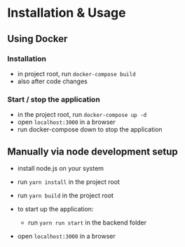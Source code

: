 # Installation & Usage

## Using Docker

### Installation

- in project root, run `docker-compose build`
- also after code changes

### Start / stop the application

- in the project root, run `docker-compose up -d`
- open `localhost:3000` in a browser
- run docker-compose down to stop the application

## Manually via node development setup

- install node.js on your system
- run `yarn install` in the project root
- run `yarn build` in the project root

- to start up the application:

  - run `yarn run start` in the backend folder

- open `localhost:3000` in a browser

